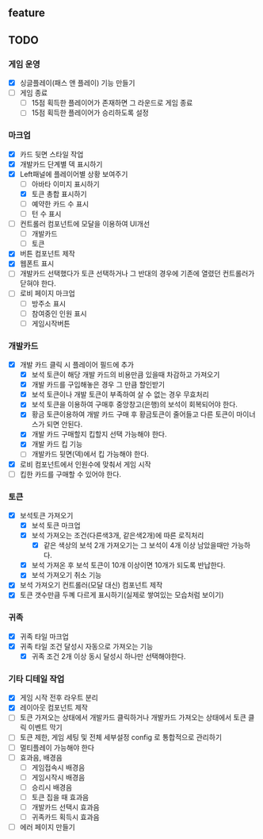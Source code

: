 
## feature

## TODO

### 게임 운영
- [x] 싱글플레이(패스 앤 플레이) 기능 만들기
- [ ] 게임 종료
  - [ ] 15점 획득한 플레이어가 존재하면 그 라운드로 게임 종료
  - [ ] 15점 획득한 플레이어가 승리하도록 설정

### 마크업
- [x] 카드 뒷면 스타일 작업
- [x] 개발카드 단계별 덱 표시하기
- [x] Left패널에 플레이어별 상황 보여주기
  - [ ] 아바타 이미지 표시하기
  - [x] 토큰 총합 표시하기
  - [ ] 예약한 카드 수 표시
  - [ ] 턴 수 표시
- [ ] 컨트롤러 컴포넌트에 모달을 이용하여 UI개선
  - [ ] 개발카드
  - [ ] 토큰
- [x] 버튼 컴포넌트 제작
- [x] 웹폰트 표시
- [ ] 개발카드 선택했다가 토큰 선택하거나 그 반대의 경우에 기존에 열렸던 컨트롤러가 닫혀야 한다.
- [ ] 로비 페이지 마크업
  - [ ] 방주소 표시
  - [ ] 참여중인 인원 표시
  - [ ] 게임시작버튼

### 개발카드
- [x] 개발 카드 클릭 시 플레이어 필드에 추가
  - [x] 보석 토큰이 해당 개발 카드의 비용만큼 있을때 차감하고 가져오기
  - [x] 개발 카드를 구입해놓은 경우 그 만큼 할인받기
  - [x] 보석 토큰이나 개발 토큰이 부족하여 살 수 없는 경우 무효처리
  - [x] 보석 토큰을 이용하여 구매후 중앙창고(은행)의 보석이 회복되어야 한다.
  - [x] 황금 토큰이용하여 개발 카드 구매 후 황금토큰이 줄어들고 다른 토큰이 마이너스가 되면 안된다.
  - [x] 개발 카드 구매할지 킵할지 선택 가능해야 한다.
  - [x] 개발 카드 킵 기능
  - [ ] 개발카드 뒷면(덱)에서 킵 가능해야 한다.
- [x] 로비 컴포넌트에서 인원수에 맞춰서 게임 시작
- [ ] 킵한 카드를 구매할 수 있어야 한다.

### 토큰
- [x] 보석토큰 가져오기
  - [x] 보석 토큰 마크업
  - [x] 보석 가져오는 조건(다른색3개, 같은색2개)에 따른 로직처리
    - [x] 같은 색상의 보석 2개 가져오기는 그 보석이 4개 이상 남았을때만 가능하다.
  - [x] 보석 가져온 후 보석 토큰이 10개 이상이면 10개가 되도록 반납한다.
  - [x] 보석 가져오기 취소 기능
- [x] 보석 가져오기 컨트롤러(모달 대신) 컴포넌트 제작
- [x] 토큰 갯수만큼 두꼐 다르게 표시하기(실제로 쌓여있는 모습처럼 보이기)

### 귀족
- [x] 귀족 타일 마크업
- [x] 귀족 타일 조건 달성시 자동으로 가져오는 기능
  - [x] 귀족 조건 2개 이상 동시 달성시 하나만 선택해야한다.

### 기타 디테일 작업
- [x] 게임 시작 전후 라우트 분리
- [x] 레이아웃 컴포넌트 제작
- [ ] 토큰 가져오는 상태에서 개발카드 클릭하거나 개발카드 가져오는 상태에서 토큰 클릭 이벤트 막기
- [ ] 토큰 제한, 게임 세팅 및 전체 세부설정 config 로 통합적으로 관리하기
- [ ] 멀티플레이 가능해야 한다
- [ ] 효과음, 배경음
  - [ ] 게임접속시 배경음
  - [ ] 게임시작시 배경음
  - [ ] 승리시 배경음
  - [ ] 토큰 집을 때 효과음
  - [ ] 개발카드 선택시 효과음
  - [ ] 귀족카드 획득시 효과음
- [ ] 에러 페이지 만들기